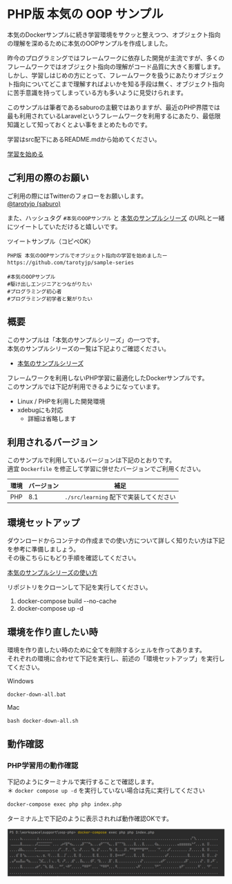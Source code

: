 # PHP版 本気の OOP サンプル

本気のDockerサンプルに続き学習環境をサクッと整えつつ、オブジェクト指向の理解を深めるために本気のOOPサンプルを作成しました。

昨今のプログラミングではフレームワークに依存した開発が主流ですが、多くのフレームワークではオブジェクト指向の理解がコード品質に大きく影響します。
しかし、学習しはじめの方にとって、フレームワークを扱うにあたりオブジェクト指向についてどこまで理解すればよいかを知る手段は無く、オブジェクト指向に苦手意識を持ってしまっている方も多いように見受けられます。

このサンプルは筆者であるsaburoの主観ではありますが、最近のPHP界隈では最も利用されているLaravelというフレームワークを利用するにあたり、最低限知識として知っておくとよい事をまとめたものです。

学習はsrc配下にあるREADME.mdから始めてください。

[学習を始める](src/README.md)

## ご利用の際のお願い

ご利用の際にはTwitterのフォローをお願いします。  
[@tarotyjp (saburo)](https://twitter.com/tarotyjp)

また、ハッシュタグ `#本気のOOPサンプル` と [本気のサンプルシリーズ](https://github.com/tarotyjp/sample-series) のURLと一緒にツイートしていただけると嬉しいです。

ツイートサンプル（コピペOK）

```text
PHP版 本気のOOPサンプルでオブジェクト指向の学習を始めましたー
https://github.com/tarotyjp/sample-series

#本気のOOPサンプル
#駆け出しエンジニアとつながりたい 
#プログラミング初心者 
#プログラミング初学者と繋がりたい 
```

## 概要

このサンプルは「本気のサンプルシリーズ」の一つです。  
本気のサンプルシリーズの一覧は下記よりご確認ください。

- [本気のサンプルシリーズ](https://github.com/tarotyjp/sample-series)

フレームワークを利用しないPHP学習に最適化したDockerサンプルです。  
このサンプルでは下記が利用できるようになっています。

- Linux / PHPを利用した開発環境
- xdebugにも対応
    - 詳細は省略します

## 利用されるバージョン

このサンプルで利用しているバージョンは下記のとおりです。  
適宜 `Dockerfile` を修正して学習に併せたバージョンでご利用ください。

| 環境    | バージョン | 補足                                 |
|-------|-------|------------------------------------|
| PHP   | 8.1   | `./src/learning` 配下で実装してください       |

## 環境セットアップ

ダウンロードからコンテナの作成までの使い方について詳しく知りたい方は下記を参考に準備しましょう。  
その後こちらにもどり手順を確認してください。

[本気のサンプルシリーズの使い方](https://github.com/tarotyjp/sample-series/blob/main/manuals/download-docker.md)

リポジトリをクローンして下記を実行してください。

1. docker-compose build --no-cache
2. docker-compose up -d

## 環境を作り直したい時

環境を作り直したい時のために全てを削除するシェルを作ってあります。  
それぞれの環境に合わせて下記を実行し、前述の「環境セットアップ」を実行してください。

Windows

```
docker-down-all.bat
```

Mac

```
bash docker-down-all.sh
```

## 動作確認

### PHP学習用の動作確認

下記のようにターミナルで実行することで確認します。    
＊ `docker compose up -d` を実行していない場合は先に実行してください

```bash
docker-compose exec php php index.php
```

ターミナル上で下記のように表示されれば動作確認OKです。  

![PHP動作確認](images/confirm_php.png)
